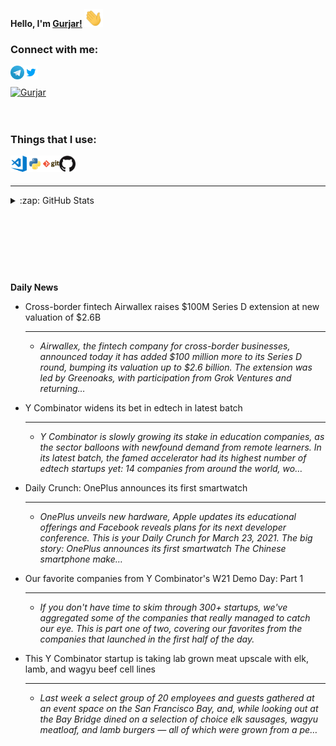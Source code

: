 #### Hello, I'm [Gurjar!](https://GurjarKing.github.io) <img src="https://raw.githubusercontent.com/ABSphreak/ABSphreak/master/gifs/Hi.gif" width="30px"></h2>


### Connect with me:

[<img align="left" alt="Gurjar | Telegram" width="22px" src="https://raw.githubusercontent.com/github/explore/80688e429a7d4ef2fca1e82350fe8e3517d3494d/topics/telegram/telegram.png" />][Telegram]
[<img align="left" alt="Gurjar | Twitter" width="22px" src="https://raw.githubusercontent.com/github/explore/80688e429a7d4ef2fca1e82350fe8e3517d3494d/topics/twitter/twitter.png" />][Twitter]
<br >
<br >
<a href="https://github.com/GurjarKing"><img src="https://komarev.com/ghpvc/?username=GurjarKing" alt="Gurjar" /></a> <br />
<br />
<br />
<!-- <br >

![](https://visitor-badge.glitch.me/badge?page_id=GurjarKing)

<br /> -->

### Things that I use:

[<img align="left" alt="Visual Studio Code" width="26px" src="https://raw.githubusercontent.com/github/explore/80688e429a7d4ef2fca1e82350fe8e3517d3494d/topics/visual-studio-code/visual-studio-code.png" />][VSCode]
[<img align="left" alt="Python" width="26px" src="https://raw.githubusercontent.com/github/explore/80688e429a7d4ef2fca1e82350fe8e3517d3494d/topics/python/python.png" />][Python]
[<img align="left" alt="Git" width="26px" src="https://raw.githubusercontent.com/github/explore/80688e429a7d4ef2fca1e82350fe8e3517d3494d/topics/git/git.png" />][Git]
[<img align="left" alt="GitHub" width="26px" src="https://raw.githubusercontent.com/github/explore/78df643247d429f6cc873026c0622819ad797942/topics/github/github.png" />][Github]

<br />
<br />

---
<details>
  <summary>:zap: GitHub Stats</summary>

<img align="left" alt="Gurjar's Github Stats" src="https://github-readme-stats.vercel.app/api?username=GurjarKing&show_icons=true&hide_border=true&count_private=true&include_all_commit=true&theme=algolia" />

</details>

<!-- ### 🔔 My latest tweet
<a href="https://twitter.com/Gurjar_King43" target="_blank">
	<img src="https://github.com/GurjarKing/GurjarKing/raw/master/tweet.png" width="70%" align="center" alt="Click to view on Twitter" title="My latest tweet, as an image"/>
</a> -->
<br>

<pre>

</pre>

<!-- **Quote of the hour:**

{qoth}

~ {qoth_author}
<pre>

</pre> -->
<br>
<pre>


</pre>
<strong>Daily News</strong>
  
  - Cross-border fintech Airwallex raises $100M Series D extension at new valuation of $2.6B
     <hr/>
     
      - *Airwallex, the fintech company for cross-border businesses, announced today it has added $100 million more to its Series D round, bumping its valuation up to $2.6 billion. The extension was led by Greenoaks, with participation from Grok Ventures and returning…*
     
  - Y Combinator widens its bet in edtech in latest batch
      <hr/>
      
      - *Y Combinator is slowly growing its stake in education companies, as the sector balloons with newfound demand from remote learners. In its latest batch, the famed accelerator had its highest number of edtech startups yet: 14 companies from around the world, wo…*
      
  - Daily Crunch: OnePlus announces its first smartwatch
      <hr/>
      
      - *OnePlus unveils new hardware, Apple updates its educational offerings and Facebook reveals plans for its next developer conference. This is your Daily Crunch for March 23, 2021. The big story: OnePlus announces its first smartwatch The Chinese smartphone make…*
      
  - Our favorite companies from Y Combinator's W21 Demo Day: Part 1
      <hr/>
      
      - *If you don't have time to skim through 300+ startups, we've aggregated some of the companies that really managed to catch our eye. This is part one of two, covering our favorites from the companies that launched in the first half of the day.*
       
  - This Y Combinator startup is taking lab grown meat upscale with elk, lamb, and wagyu beef cell lines
      <hr/>
       
       - *Last week a select group of 20 employees and guests gathered at an event space on the San Francisco Bay, and, while looking out at the Bay Bridge dined on a selection of choice elk sausages, wagyu meatloaf, and lamb burgers — all of which were grown from a pe…*
      

<br />

[VSCode]: https://code.visualstudio.com/
[Python]: https://www.python.org/
[Git]: https://git-scm.com/
[Github]: https://github.com/
[Telegram]: https://t.me/Gurjar_King/
[Twitter]: https://twitter.com/Gurjar_King43/
